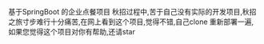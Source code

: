 基于SpringBoot 的企业点餐项目
  秋招过程中,苦于自己没有实际的开发项目,秋招之旅寸步难行十分痛苦,在网上看到这个项目,觉得不错,自己clone  重新部署一遍,如果您觉得这个项目对你有帮助,还请star 
